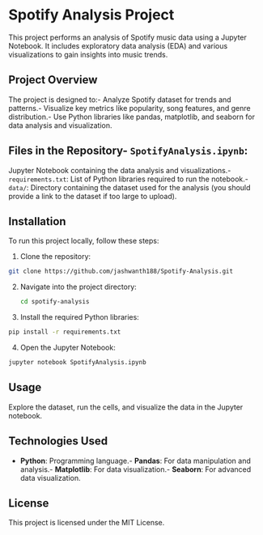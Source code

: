 # Spotify Analysis Project
 This project performs an analysis of Spotify music data using a Jupyter Notebook. It includes exploratory data analysis (EDA) and various visualizations to gain insights into music trends.
 
 ## Project Overview
 The project is designed to:- Analyze Spotify dataset for trends and patterns.- Visualize key metrics like popularity, song features, and genre distribution.- Use Python libraries like pandas, matplotlib, and seaborn for data analysis and visualization.
 
 ## Files in the Repository- `SpotifyAnalysis.ipynb`: 
 Jupyter Notebook containing the data analysis and visualizations.- `requirements.txt`: List of Python libraries required to run the notebook.- `data/`: Directory containing the dataset used for the analysis (you should provide a link to the dataset if too large to upload).
 ## Installation
 To run this project locally, follow these steps:
 1. Clone the repository:
   ```bash
   git clone https://github.com/jashwanth188/Spotify-Analysis.git
   ```
2. Navigate into the project directory:
   ```bash
   cd spotify-analysis
   ```
 3. Install the required Python libraries:
   ```bash
   pip install -r requirements.txt
   ```
 4. Open the Jupyter Notebook:
   ```bash
   jupyter notebook SpotifyAnalysis.ipynb

   ```
 
 ## Usage
 Explore the dataset, run the cells, and visualize the data in the Jupyter notebook.
 ## Technologies Used
- **Python**: Programming language.- **Pandas**: For data manipulation and analysis.- **Matplotlib**: For data visualization.- **Seaborn**: For advanced data visualization.
 ## License
 This project is licensed under the MIT License.
